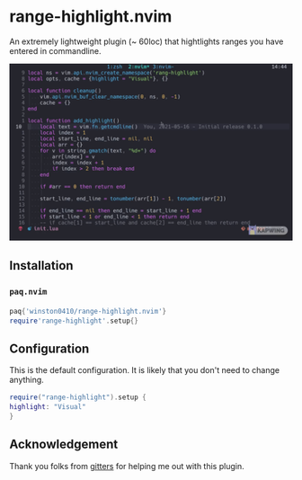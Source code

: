 # range-highlight.nvim

An extremely lightweight plugin (~ 60loc) that hightlights ranges you have entered in commandline.

![Demo for using range-highlight](./demo.gif)

## Installation

### `paq.nvim`

```lua
paq{'winston0410/range-highlight.nvim'}
require'range-highlight'.setup{}
```

## Configuration

This is the default configuration. It is likely that you don't need to change anything.

```lua
require("range-highlight").setup {
highlight: "Visual"
}
```

## Acknowledgement

Thank you folks from [gitters](https://gitter.im/neovim/neovim) for helping me out with this plugin.
